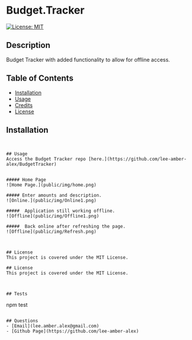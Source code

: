 
# Budget.Tracker

[![License: MIT](https://img.shields.io/badge/License-MIT-yellow.svg)](https://opensource.org/licenses/MIT)
      
     
## Description

Budget Tracker with added functionality to allow for offline access. 

## Table of Contents
 
* [Installation](#installation)
* [Usage](#usage)
* [Credits](#credits)
* [License](#license)
 
## Installation
```https://budgetracker1234.herokuapp.com/


## Usage
Access the Budget Tracker repo [here.](https://github.com/lee-amber-alex/BudgetTracker) 
  

##### Home Page 
![Home Page.](public/img/home.png)

##### Enter amounts and description.  
![Online.](public/img/Online1.png) 

#####  Application still working offline.  
![Offline](public/img/Offline1.png)  

#####  Back online after refreshing the page.  
![Offline](public/img/Refresh.png)



## License
This project is covered under the MIT License.

## License
This project is covered under the MIT License.
 


## Tests
```
npm test
``` 

## Questions
- [Email](lee.amber.alex@gmail.com)
- [Github Page](https://github.com/lee-amber-alex)
 
